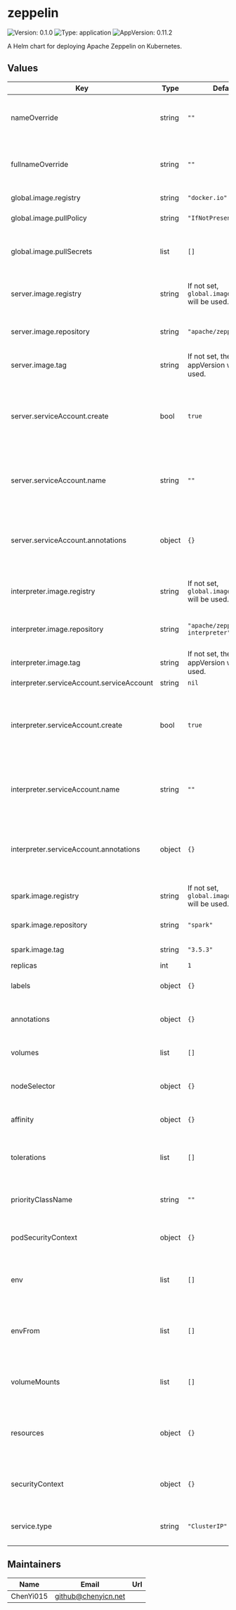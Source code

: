 # zeppelin

![Version: 0.1.0](https://img.shields.io/badge/Version-0.1.0-informational?style=flat-square) ![Type: application](https://img.shields.io/badge/Type-application-informational?style=flat-square) ![AppVersion: 0.11.2](https://img.shields.io/badge/AppVersion-0.11.2-informational?style=flat-square)

A Helm chart for deploying Apache Zeppelin on Kubernetes.

## Values

| Key | Type | Default | Description |
|-----|------|---------|-------------|
| nameOverride | string | `""` | String to partially override release name. |
| fullnameOverride | string | `""` | String to fully override release name. |
| global.image.registry | string | `"docker.io"` | Image registry. |
| global.image.pullPolicy | string | `"IfNotPresent"` | Image pull policy. |
| global.image.pullSecrets | list | `[]` | Image pull secrets for private image registry. |
| server.image.registry | string | If not set, `global.image.registry` will be used. | Zeppelin server image registry. |
| server.image.repository | string | `"apache/zeppelin"` | Zeppelin server image repository. |
| server.image.tag | string | If not set, the chart appVersion will be used. | Zeppelin image tag. |
| server.serviceAccount.create | bool | `true` | Specifies whether a service account should be created for the Zeppelin server. |
| server.serviceAccount.name | string | `""` | Optional name for the Zeppelin server service account. |
| server.serviceAccount.annotations | object | `{}` | Extra annotations for the Zeppelin server service account. |
| interpreter.image.registry | string | If not set, `global.image.registry` will be used. | Zeppelin interpreter image registry. |
| interpreter.image.repository | string | `"apache/zeppelin-interpreter"` | Zeppelin interpreter image repository. |
| interpreter.image.tag | string | If not set, the chart appVersion will be used. | Zeppelin interpreter image tag. |
| interpreter.serviceAccount.serviceAccount | string | `nil` |  |
| interpreter.serviceAccount.create | bool | `true` | Specifies whether a service account should be created for the Zeppelin interpreter. |
| interpreter.serviceAccount.name | string | `""` | Optional name for the Zeppelin interpreter service account. |
| interpreter.serviceAccount.annotations | object | `{}` | Extra annotations for the Zeppelin interpreter service account. |
| spark.image.registry | string | If not set, `global.image.registry` will be used. | Spark image registry. |
| spark.image.repository | string | `"spark"` | Spark image repository. |
| spark.image.tag | string | `"3.5.3"` | Spark image tag. |
| replicas | int | `1` |  |
| labels | object | `{}` | Extra labels for Zeppelin server pods. |
| annotations | object | `{}` | Extra annotations for Zeppelin server pods. |
| volumes | list | `[]` | Volumes for Zeppelin server pods. |
| nodeSelector | object | `{}` | Node selector for Zeppelin server pods. |
| affinity | object | `{}` | Affinity for Zeppelin server pods. |
| tolerations | list | `[]` | List of node taints to tolerate for Zeppelin server pods. |
| priorityClassName | string | `""` | Priority class for Zeppelin server pods. |
| podSecurityContext | object | `{}` | Security context for Zeppelin server pods. |
| env | list | `[]` | Environment variables for Zeppelin server containers. |
| envFrom | list | `[]` | Environment variable sources for Zeppelin server containers. |
| volumeMounts | list | `[]` | Volume mounts for Zeppelin server containers. |
| resources | object | `{}` | Resource requests and limits for Zeppelin server containers. |
| securityContext | object | `{}` | Security context for Zeppelin server containers. |
| service.type | string | `"ClusterIP"` | Service type for Zeppelin server. |

## Maintainers

| Name | Email | Url |
| ---- | ------ | --- |
| ChenYi015 | <github@chenyicn.net> |  |
